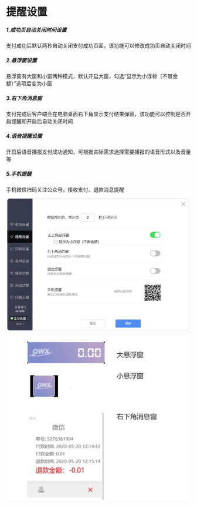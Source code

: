 # 提醒设置

##### 1.成功页自动关闭时间设置

支付成功后默认两秒自动关闭支付成功页面，该功能可以修改成功页自动关闭时间

##### 2.悬浮窗设置

悬浮窗有大窗和小窗两种模式，默认开启大窗，勾选“显示为小浮标（不带金额）”选项后变为小窗

##### 3.右下角消息窗

支付完成后客户端会在电脑桌面右下角显示支付结果弹窗，该功能可以控制是否开启提醒和开启后自动关闭时间

##### 4.语音提醒设置

开启后语音播报支付成功通知，可根据实际需求选择需要播报的语音形式以及音量等

##### 5.手机提醒

手机微信扫码关注公众号，接收支付、退款消息提醒



![](/image/image22.png)

![](/image/image23.png)

